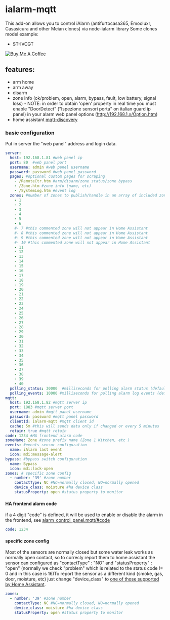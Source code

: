 # ialarm-mqtt
This add-on allows you to control iAlarm (antifurtocasa365, Emooluxr, Casasicura and other Meian clones) via node-ialarm library
Some clones model example:
* ST-IVCGT

<a href="https://www.buymeacoffee.com/maxill1" target="_blank">
<img src="https://www.buymeacoffee.com/assets/img/guidelines/download-assets-sm-2.svg" alt="Buy Me A Coffee"></a>

## features:
* arm home
* arm away
* disarm
* zone info (ok/problem, open, alarm, bypass, fault, low battery, signal loss) - NOTE: in order to obtain 'open' property in real time you must enable "DoorDetect" ("Ispezione sensori porta" on italian guard ip panel) in your alarm web panel options (http://192.168.1.x/Option.htm)
* home assistant [mqtt-discovery](https://www.home-assistant.io/docs/mqtt/discovery/)


### basic configuration

Put in server the "web panel" address and login data. 

```yaml
server:
  host: 192.168.1.81 #web panel ip
  port: 80  #web panel port
  username: admin #web panel username
  password: password #web panel password
  pages: #optional custom pages for scraping
    - /RemoteCtr.htm #arm/disarm/zone status/zone bypass
    - /Zone.htm #zone info (name, etc)
    - /SystemLog.htm #event log
  zones: #number of zones to publish/handle in an array of included zones: [1,2,3,4,5,6,15,19,22]. It seems that 40 is the alarm limit
    - 1
    - 2
    - 3
    - 4
    - 5
    - 6
    #- 7 #this commented zone will not appear in Home Assistant
    #- 8 #this commented zone will not appear in Home Assistant
    #- 9 #this commented zone will not appear in Home Assistant
    #- 10 #this commented zone will not appear in Home Assistant
    - 11
    - 12
    - 13
    - 14
    - 15
    - 16
    - 17
    - 18
    - 19
    - 20
    - 21
    - 22
    - 23
    - 24
    - 25
    - 26
    - 27
    - 28
    - 29
    - 30
    - 31
    - 32
    - 33
    - 34
    - 35
    - 36
    - 37
    - 38
    - 39
    - 40  
  polling_status: 30000  #milliseconds for polling alarm status (default is 30 seconds)
  polling_events: 10000 #milliseconds for polling alarm log events (default is 10 seconds)
mqtt:
  host: 192.168.1.82 #mqtt server ip
  port: 1883 #mqtt server port
  username: admin #mqtt panel username
  password: password #mqtt panel password
  clientId: ialarm-mqtt #mqtt client id
  cache: 5m #this will sends data only if changed or every 5 minutes
  retain: true #mqtt retain
code: 1234 #HA frontend alarm code
zoneName: Zone #zone prefix name (Zone 1 Kitchen, etc )
events: #events sensor configuration
  name: iAlarm last event
  icon: mdi:message-alert
bypass: #bypass switch configuration
  name: Bypass
  icon: mdi:lock-open
zones: # specific zone config
  - number: '39' #zone number
    contactType: NC #NC=normally closed, NO=normally opened
    device_class: moisture #ha device class
    statusProperty: open #status property to monitor
```	

#### HA frontend alarm code

if a 4 digit "code" is defined, it will be used to enable or disable the alarm in the frontend, see [alarm_control_panel.mqtt/#code](https://www.home-assistant.io/integrations/alarm_control_panel.mqtt/#code)

```yaml
code: 1234

```

#### specific zone config

Most of the sensors are normally closed but some water leak works as normally open contact, so to correcly report them to home assistant the sensor can configured as "contactType" : "NO" and "statusProperty" : "open" (normally we check "problem" which is related to the status code != 0 and in this case is 16)To report the sensor as a different kind (smoke, gas, door, moisture, etc) just change "device_class" to [one of those supported by Home Assistant](https://www.home-assistant.io/integrations/binary_sensor/#device-class).

```yaml
zones:
  - number: '39' #zone number
    contactType: NC #NC=normally closed, NO=normally opened
    device_class: moisture #ha device class
    statusProperty: open #status property to monitor

```
